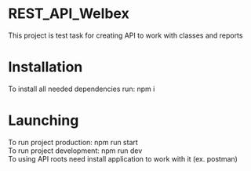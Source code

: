 # REST_API_Welbex
This project is test task for creating API to work with classes and reports
# Installation
To install all needed dependencies run: npm i
# Launching
To run project production: npm run start  
To run project development: npm run dev  
To using API roots need install application to work with it (ex. postman)